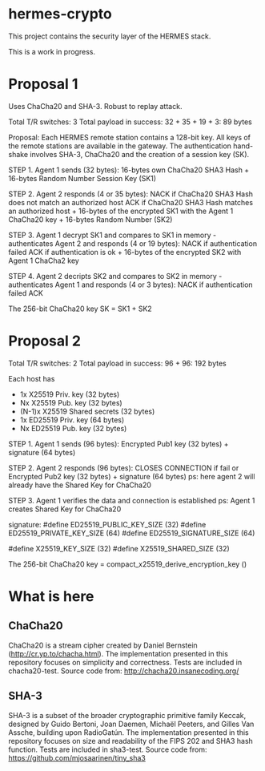 # hermes-crypto

This project contains the security layer of the HERMES stack.

This is a work in progress.


# Proposal 1

Uses ChaCha20 and SHA-3. Robust to replay attack.

Total T/R switches: 3
Total payload in success: 32 + 35 + 19 + 3: 89 bytes 

Proposal: Each HERMES remote station contains a 128-bit key. All keys of the remote stations are available in the gateway. The authentication
hand-shake involves SHA-3, ChaCha20 and the creation of a session key (SK).



STEP 1. Agent 1 sends (32 bytes):
16-bytes own ChaCha20 SHA3 Hash + 16-bytes Random Number Session Key (SK1)

STEP 2. Agent 2 responds (4 or 35 bytes):
NACK if ChaCha20 SHA3 Hash does not match an authorized host
ACK if ChaCha20 SHA3 Hash matches an authorized host + 16-bytes of the encrypted SK1 with the Agent 1 ChaCha20 key + 16-bytes Random Number (SK2)

STEP 3. Agent 1 decrypt SK1 and compares to SK1 in memory - authenticates Agent 2 and responds (4 or 19 bytes):
NACK if authentication failed
ACK if authentication is ok + 16-bytes of the encrypted SK2 with Agent 1 ChaCha2 key

STEP 4. Agent 2 decripts SK2 and compares to SK2 in memory - authenticates Agent 1 and responds (4 or 3 bytes):
NACK if authentication failed
ACK

The 256-bit ChaCha20 key SK = SK1 + SK2

# Proposal 2

Total T/R switches: 2
Total payload in success: 96 + 96: 192 bytes 


Each host has
- 1x X25519 Priv. key (32 bytes)
- Nx X25519 Pub. key (32 bytes)
- (N-1)x X25519 Shared secrets (32 bytes)
- 1x ED25519 Priv. key (64 bytes)
- Nx ED25519 Pub. key (32 bytes)

STEP 1. Agent 1 sends (96 bytes):
Encrypted Pub1 key (32 bytes) + signature (64 bytes)

STEP 2. Agent 2 responds (96 bytes):
CLOSES CONNECTION if fail or
Encrypted Pub2 key (32 bytes) + signature (64 bytes)
ps: here agent 2 will already have the Shared Key for ChaCha20

STEP 3. Agent 1 verifies the data and connection is established
ps: Agent 1 creates Shared Key for ChaCha20



signature:
#define ED25519_PUBLIC_KEY_SIZE (32)
#define ED25519_PRIVATE_KEY_SIZE (64)
#define ED25519_SIGNATURE_SIZE (64)


#define X25519_KEY_SIZE (32)
#define X25519_SHARED_SIZE (32)

The 256-bit ChaCha20 key = compact_x25519_derive_encryption_key ()

# What is here

## ChaCha20

ChaCha20 is a stream cipher created by Daniel Bernstein (http://cr.yp.to/chacha.html).
The implementation presented in this repository focuses on simplicity and correctness.
Tests are included in chacha20-test. Source
code from:  http://chacha20.insanecoding.org/

## SHA-3

SHA-3 is a subset of the broader cryptographic primitive family Keccak, designed by Guido Bertoni, Joan Daemen, Michaël Peeters, and Gilles Van Assche, building upon RadioGatún.
The implementation presented in this repository focuses on size and readability of the FIPS 202 and SHA3 hash function. Tests are included in sha3-test. Source code from:
https://github.com/mjosaarinen/tiny_sha3

